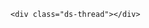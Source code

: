<section class="comment">
<!-- baidu JIA -->
<div class="bdsharebuttonbox">
<a href="#" class="bds_more" data-cmd="more"></a>
<a title="分享到Twitter" href="#" class="bds_twi" data-cmd="twi"></a>
<a title="分享到Facebook" href="#" class="bds_fbook" data-cmd="fbook"></a>
<a title="分享到新浪微博" href="#" class="bds_tsina" data-cmd="tsina"></a>
<!--
<a title="分享到人人网" href="#" class="bds_renren" data-cmd="renren"></a>
-->
<a title="分享到微信" href="#" class="bds_weixin" data-cmd="weixin"></a>
<a title="分享到腾讯微博" href="#" class="bds_tqq" data-cmd="tqq"></a>
<a title="分享到QQ空间" href="#" class="bds_qzone" data-cmd="qzone"></a>
<a title="分享到豆瓣" href="#" class="bds_douban" data-cmd="douban"></a>
<a title="分享到网易微博" href="#" class="bds_t163" data-cmd="t163"></a>
<a title="分享到搜狐微博" href="#" class="bds_tsohu" data-cmd="tsohu"></a>
<a title="分享到饭否" href="#" class="bds_ff" data-cmd="ff"></a>
<a title="收藏到有道云笔记" href="#" class="bds_youdao" data-cmd="youdao"></a>
<a title="收藏到轻笔记" href="#" class="bds_qingbiji" data-cmd="qingbiji"></a>
<a title="收藏到搜狐随身看" href="#" class="bds_kanshou" data-cmd="kanshou"></a>
<a title="邮件分享" href="#" class="bds_mail" data-cmd="mail"></a>
</div>
<script>window._bd_share_config={"common":{"bdSnsKey":{},"bdText":"","bdMini":"2","bdMiniList":false,"bdPic":"","bdStyle":"1","bdSize":"16"},"share":{}};with(document)0[(getElementsByTagName('head')[0]||body).appendChild(createElement('script')).src='http://bdimg.share.baidu.com/static/api/js/share.js?v=89860593.js?cdnversion='+~(-new Date()/36e5)];</script>
<!-- end of baidu JIA -->

<!-- Duoshuo Comment BEGIN -->
	<div class="ds-thread"></div>
<script type="text/javascript">
var duoshuoQuery = {short_name:"missdeer"};
	(function() {
		var ds = document.createElement('script');
		ds.type = 'text/javascript';ds.async = true;
		ds.src = 'https://static.duoshuo.com/embed.js';
		ds.charset = 'UTF-8';
		(document.getElementsByTagName('head')[0] 
		|| document.getElementsByTagName('body')[0]).appendChild(ds);
	})();
	</script>
<!-- Duoshuo Comment END -->
</section>

